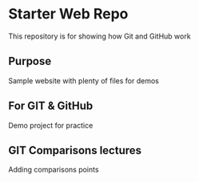 # Starter Web Repo
This repository is for showing how Git and GitHub work

## Purpose
Sample website with plenty of files for demos

## For GIT & GitHub
Demo project for practice

## GIT Comparisons lectures
Adding comparisons points